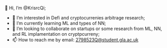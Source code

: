👋 Hi, I’m @KrisrcQi;
- 👀 I’m interested in Defi and cryptocurrenies arbitrage research;
- 🌱 I’m currently learning ML and types of NN;
- 💞️ I’m looking to collaborate on startups or some research from ML, NN, and RL implamentation on cryptpcurreny;
- 📫 How to reach me by email: 2798523Q@student.gla.ac.uk
